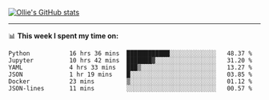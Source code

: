 <!--
**icedpanda/icedpanda** is a ✨ _special_ ✨ repository because its `README.md` (this file) appears on your GitHub profile.

Here are some ideas to get you started:

- 🔭 I’m currently working on ...
- 🌱 I’m currently learning ...
- 👯 I’m looking to collaborate on ...
- 🤔 I’m looking for help with ...
- 💬 Ask me about ...
- 📫 How to reach me: ...
- 😄 Pronouns: ...
- ⚡ Fun fact: ...
-->
[![Ollie's GitHub stats](https://github-readme-stats-icedpanda.vercel.app/api?username=icedpanda&count_private=true&show_icons=true)](https://github.com/icedpanda)

---
📊 **This week I spent my time on:**
<!--START_SECTION:waka-->

```text
Python           16 hrs 36 mins  ████████████░░░░░░░░░░░░░   48.37 %
Jupyter          10 hrs 42 mins  ███████▓░░░░░░░░░░░░░░░░░   31.20 %
YAML             4 hrs 33 mins   ███▒░░░░░░░░░░░░░░░░░░░░░   13.27 %
JSON             1 hr 19 mins    █░░░░░░░░░░░░░░░░░░░░░░░░   03.85 %
Docker           23 mins         ▒░░░░░░░░░░░░░░░░░░░░░░░░   01.12 %
JSON-lines       11 mins         ░░░░░░░░░░░░░░░░░░░░░░░░░   00.57 %
```

<!--END_SECTION:waka-->
